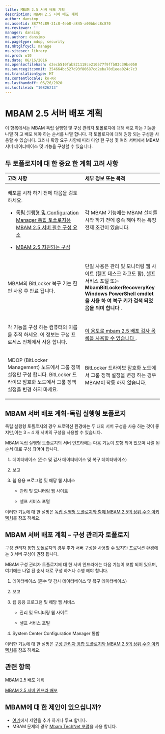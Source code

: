 ```yaml
---
title: MBAM 2.5 서버 배포 계획
description: MBAM 2.5 서버 배포 계획
author: dansimp
ms.assetid: 88774c89-31c8-4eb8-a845-a00bbec8c870
ms.reviewer: ''
manager: dansimp
ms.author: dansimp
ms.pagetype: mdop, security
ms.mktglfcycl: manage
ms.sitesec: library
ms.prod: w10
ms.date: 06/16/2016
ms.openlocfilehash: d2ecb510fab821118ce210577f9ffb83c39be050
ms.sourcegitcommit: 354664bc527d93f80687cd2eba70d1eea024c7c3
ms.translationtype: MT
ms.contentlocale: ko-KR
ms.lasthandoff: 06/26/2020
ms.locfileid: "10826213"
---
```

# MBAM 2.5 서버 배포 계획


이 항목에서는 MBAM 독립 실행형 및 구성 관리자 토폴로지에 대해 배포 하는 기능을 나열 하 고 배포 해야 하는 순서를 나열 합니다. 각 토폴로지에 대해 권장 되는 구성을 사용할 수 있습니다. 그러나 확장 요구 사항에 따라 다양 한 구성 및 여러 서버에서 MBAM 서버 데이터베이스 및 기능을 구성할 수 있습니다.

## 두 토폴로지에 대 한 중요 한 계획 고려 사항


<table>
<colgroup>
<col width="50%" />
<col width="50%" />
</colgroup>
<thead>
<tr class="header">
<th align="left">고려 사항</th>
<th align="left">세부 정보 또는 목적</th>
</tr>
</thead>
<tbody>
<tr class="odd">
<td align="left"><p>배포를 시작 하기 전에 다음을 검토 하세요.</p>
<ul>
<li><p><a href="mbam-25-server-prerequisites-for-stand-alone-and-configuration-manager-integration-topologies.md" data-raw-source="[MBAM 2.5 Server Prerequisites for Stand-alone and Configuration Manager Integration Topologies](mbam-25-server-prerequisites-for-stand-alone-and-configuration-manager-integration-topologies.md)">독립 실행형 및 Configuration Manager 통합 토폴로지용 MBAM 2.5 서버 필수 구성 요소</a></p></li>
<li><p><a href="mbam-25-supported-configurations.md" data-raw-source="[MBAM 2.5 Supported Configurations](mbam-25-supported-configurations.md)">MBAM 2.5 지원되는 구성</a></p></li>
</ul></td>
<td align="left"><p>각 MBAM 기능에는 MBAM 설치를 시작 하기 전에 충족 해야 하는 특정 전제 조건이 있습니다.</p></td>
</tr>
<tr class="even">
<td align="left"><p>MBAM의 BitLocker 복구 키는 한 번 사용 후 만료 됩니다.</p></td>
<td align="left"><p>단일 사용은 관리 및 모니터링 웹 사이트 (헬프 데스크 라고도 함), 셀프 서비스 포털 또는 <strong> MbamBitLockerRecoveryKey Windows PowerShell cmdlet을 사용 하 여 복구 키가 검색 되었음을 의미 합니다 </strong> .</p></td>
</tr>
<tr class="odd">
<td align="left"><p>각 기능을 구성 하는 컴퓨터의 이름을 추적 하세요. 이 정보는 구성 프로세스 전체에서 사용 합니다.</p></td>
<td align="left"><p><a href="mbam-25-deployment-checklist.md" data-raw-source="[MBAM 2.5 Deployment Checklist](mbam-25-deployment-checklist.md)">이 용도로 mbam 2.5 배포 검사 목록을 사용할 수 있습니다 </a> .</p></td>
</tr>
<tr class="even">
<td align="left"><p>MDOP (BitLocker Management) 노드에서 그룹 정책 설정만 구성 합니다. BitLocker 드라이브 암호화 노드에서 그룹 정책 설정을 변경 하지 마세요.</p></td>
<td align="left"><p>BitLocker 드라이브 암호화 노드에서 그룹 정책 설정을 변경 하는 경우 MBAM이 작동 하지 않습니다.</p></td>
</tr>
</tbody>
</table>

 

## <a href="" id="planning-for-mbam-server-deployment---stand-alone-topology"></a>MBAM 서버 배포 계획-독립 실행형 토폴로지


독립 실행형 토폴로지의 경우 프로덕션 환경에는 두 대의 서버 구성을 사용 하는 것이 좋지만,이는 3 ~ 4 개 서버의 구성을 사용할 수 있습니다.

MBAM 독립 실행형 토폴로지의 서버 인프라에는 다음 기능이 포함 되어 있으며 나열 된 순서 대로 구성 되어야 합니다.

1.  데이터베이스 (준수 및 감사 데이터베이스 및 복구 데이터베이스)

2.  보고

3.  웹 응용 프로그램 및 해당 웹 서비스

    -   관리 및 모니터링 웹 사이트

    -   셀프 서비스 포털

이러한 기능에 대 한 설명은 [독립 실행형 토폴로지와 함께 MBAM 2.5의 상위 수준 아키텍처](high-level-architecture-of-mbam-25-with-stand-alone-topology.md)를 참조 하세요.

## <a href="" id="planning-for-mbam-server-deployment---configuration-manager-topology"></a>MBAM 서버 배포 계획 – 구성 관리자 토폴로지


구성 관리자 통합 토폴로지의 경우 추가 서버 구성을 사용할 수 있지만 프로덕션 환경에는 3 서버 구성이 권장 됩니다.

MBAM 구성 관리자 토폴로지에 대 한 서버 인프라에는 다음 기능이 포함 되어 있으며, 여기에는 나열 된 순서 대로 구성 하거나 수행 해야 합니다.

1.  데이터베이스 (준수 및 감사 데이터베이스 및 복구 데이터베이스)

2.  보고

3.  웹 응용 프로그램 및 해당 웹 서비스

    -   관리 및 모니터링 웹 사이트

    -   셀프 서비스 포털

4.  System Center Configuration Manager 통합

이러한 기능에 대 한 설명은 [구성 관리자 통합 토폴로지와 MBAM 2.5의 상위 수준 아키텍처](high-level-architecture-of-mbam-25-with-configuration-manager-integration-topology.md)를 참조 하세요.



## 관련 항목


[MBAM 2.5 배포 계획](planning-to-deploy-mbam-25.md)

[MBAM 2.5 서버 인프라 배포](deploying-the-mbam-25-server-infrastructure.md)

 

## MBAM에 대 한 제안이 있으십니까?
- [여기](http://mbam.uservoice.com/forums/268571-microsoft-bitlocker-administration-and-monitoring)에서 제안을 추가 하거나 투표 합니다. 
- MBAM 문제의 경우 [Mbam TechNet 포럼](https://social.technet.microsoft.com/Forums/home?forum=mdopmbam)을 사용 합니다. 





